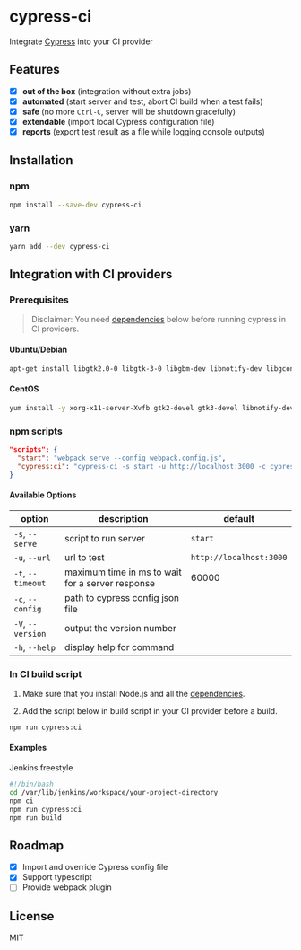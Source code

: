 # cypress-ci

Integrate [Cypress](https://www.cypress.io/) into your CI provider

## Features

- [x] **out of the box** (integration without extra jobs)
- [x] **automated** (start server and test, abort CI build when a test fails)
- [x] **safe** (no more `Ctrl-C`, server will be shutdown gracefully)
- [x] **extendable** (import local Cypress configuration file)
- [x] **reports** (export test result as a file while logging console outputs)

## Installation

### npm

```sh
npm install --save-dev cypress-ci
```

### yarn

```sh
yarn add --dev cypress-ci
```

## Integration with CI providers

### Prerequisites

> Disclaimer: You need [dependencies](https://docs.cypress.io/guides/continuous-integration/introduction.html#Dependencies) below before running cypress in CI providers.

#### Ubuntu/Debian

```sh
apt-get install libgtk2.0-0 libgtk-3-0 libgbm-dev libnotify-dev libgconf-2-4 libnss3 libxss1 libasound2 libxtst6 xauth xvfb
```

#### CentOS

```sh
yum install -y xorg-x11-server-Xvfb gtk2-devel gtk3-devel libnotify-deve
```

### npm scripts

```json
"scripts": {
  "start": "webpack serve --config webpack.config.js",
  "cypress:ci": "cypress-ci -s start -u http://localhost:3000 -c cypress.ci.json"
}
```

#### Available Options

| option            | description                                      | default                 |
| ----------------- | ------------------------------------------------ | ----------------------- |
| `-s`, `--serve`   | script to run server                             | `start`                 |
| `-u`, `--url`     | url to test                                      | `http://localhost:3000` |
| `-t`, `--timeout` | maximum time in ms to wait for a server response | 60000                   |
| `-c`, `--config`  | path to cypress config json file                 |
| `-V`, `--version` | output the version number                        |
| `-h`, `--help`    | display help for command                         |

### In CI build script

1. Make sure that you install Node.js and all the [dependencies](#prerequisites).

2. Add the script below in build script in your CI provider before a build.

```sh
npm run cypress:ci
```

#### Examples

Jenkins freestyle

```bash
#!/bin/bash
cd /var/lib/jenkins/workspace/your-project-directory
npm ci
npm run cypress:ci
npm run build
```

## Roadmap

- [x] Import and override Cypress config file
- [x] Support typescript
- [ ] Provide webpack plugin

## License

MIT
